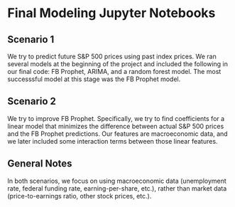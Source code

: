 # Final Modeling Jupyter Notebooks

## Scenario 1

We try to predict future S&P 500 prices using past index prices.
We ran several models at the beginning of the project and included the following in our final code: FB Prophet, ARIMA, and a random forest model.
The most successsful model at this stage was the FB Prophet model.

## Scenario 2

We try to improve FB Prophet. 
Specifically, we try to find coefficients for a linear model that minimizes the difference between actual S&P 500 prices and the FB Prophet predictions. 
Our features are macroeconomic data, and we later included some interaction terms between those linear features.

## General Notes

In both scenarios, we focus on using macroeconomic data (unemployment rate, federal funding rate, earning-per-share, etc.), rather than market data (price-to-earnings ratio, other stock prices, etc.).
